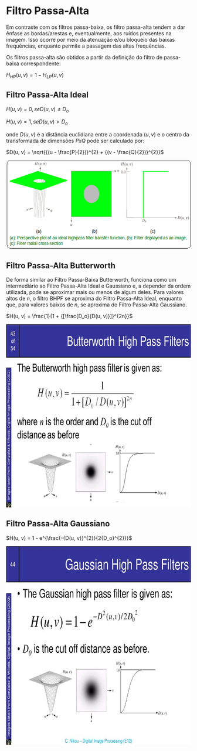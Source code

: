 # Filtro Passa-Alta

Em contraste com os filtros passa-baixa, os filtro passa-alta tendem a dar ênfase as bordas/arestas e, eventualmente, aos ruídos presentes na imagem. Isso ocorre por meio da atenuação e/ou bloqueio das baixas frequências, enquanto permite a passagem das altas frequências.

Os filtros passa-alta são obtidos a partir da definição do filtro de passa-baixa correspondente:

$H_{HP}(u, v) = 1 - H_{LP}(u, v)$

## Filtro Passa-Alta Ideal

$H(u, v) = 0, se D(u, v) \le D_{o}$

$H(u, v) = 1, se D(u, v) > D_{o}$

onde $D(u, v)$ é a distância euclidiana entre a coordenada $(u, v)$ e o centro da transformada de dimensões $P x Q$ pode ser calculado por:

$D(u, v) = \sqrt{{(u - \frac{P}{2})}^{2} + {(v - \frac{Q}{2})}^{2}}$

<p align="center">
    <img src="./readmeImg/IHPF.png" width="579px" height="241px">
</p>

## Filtro Passa-Alta Butterworth

De forma similar ao Filtro Passa-Baixa Butterworth, funciona como um intermediário ao Filtro Passa-Alta Ideal e Gaussiano e, a depender da ordem utilizada, pode se aproximar mais ou menos de algum deles. Para valores altos de $n$, o filtro BHPF se aproxima do Filtro Passa-Alta Ideal, enquanto que, para valores baixos de $n$, se aproxima do Filtro Passa-Alta Gaussiano.

$H(u, v) = \frac{1}{1 + {[\frac{D_o}{D(u, v)}]}^{2n}}$

<p align="center">
    <img src="./readmeImg/BHPF.jpg" width="720px" height="498px">
</p>

## Filtro Passa-Alta Gaussiano

$H(u, v) = 1 - e^{\frac{-{D(u, v)}^{2}}{2{D_o}^{2}}}$

<p align="center">
    <img src="./readmeImg/GHPF.jpg" width="720px" height="540px">
</p>
